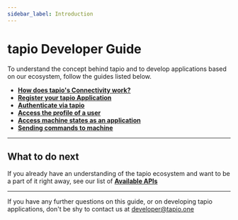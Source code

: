 ```yaml
---
sidebar_label: Introduction
---
```


# tapio Developer Guide

To understand the concept behind tapio and to develop applications based on our ecosystem, follow the guides listed below.

* [**How does tapio's Connectivity work?**](../machine-data/connectivity)
* [**Register your tapio Application**](./register-tapio-application)
* [**Authenticate via tapio**](./authentication)
* [**Access the profile of a user**](./user-profile)
* [**Access machine states as an application**](../machine-data/state-api)
* [**Sending commands to machine**](../machine-data/Commanding)

____

## What to do next

If you already have an understanding of the tapio ecosystem and want to be a part of it right away, see our list of [**Available APIs**](./available-apis)

____

If you have any further questions on this guide, or on developing tapio applications, don't be shy to contact us at [developer@tapio.one](mailto:developer@tapio.one)
